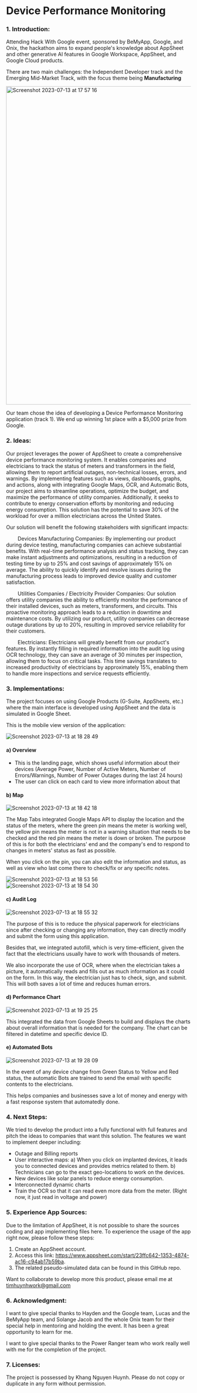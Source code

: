 # Device Performance Monitoring

### 1. Introduction:
Attending Hack With Google event, sponsored by BeMyApp, Google, and Onix, the hackathon aims to expand people's knowledge about AppSheet and other generative AI features in Google Workspace, AppSheet, and Google Cloud products.

There are two main challenges: the Independent Developer track and the Emerging Mid-Market Track, with the focus theme being **Manufacturing**

<img width="869" alt="Screenshot 2023-07-13 at 17 57 16" src="https://github.com/khuynh22/Hack-With-Google/assets/57774658/52633ea6-729e-47e2-a593-5c78f1e1ef84">

Our team chose the idea of developing a Device Performance Monitoring application (track 1). We end up winning 1st place with a $5,000 prize from Google.


### 2. Ideas:
Our project leverages the power of AppSheet to create a comprehensive device performance monitoring system. It enables companies and electricians to track the status of meters and transformers in the field, allowing them to report artificial outages, non-technical losses, errors, and warnings. By implementing features such as views, dashboards, graphs, and actions, along with integrating Google Maps, OCR, and Automatic Bots, our project aims to streamline operations, optimize the budget, and maximize the performance of utility companies. Additionally, it seeks to contribute to energy conservation efforts by monitoring and reducing energy consumption. This solution has the potential to save 30% of the workload for over a million electricians across the United States.

Our solution will benefit the following stakeholders with significant impacts:

&nbsp; &nbsp; &nbsp; &nbsp; Devices Manufacturing Companies: By implementing our product during device testing, manufacturing companies can achieve substantial benefits. With real-time performance analysis and status tracking, they can make instant adjustments and optimizations, resulting in a reduction of testing time by up to 25% and cost savings of approximately 15% on average. The ability to quickly identify and resolve issues during the manufacturing process leads to improved device quality and customer satisfaction.

&nbsp; &nbsp; &nbsp; &nbsp; Utilities Companies / Electricity Provider Companies: Our solution offers utility companies the ability to efficiently monitor the performance of their installed devices, such as meters, transformers, and circuits. This proactive monitoring approach leads to a reduction in downtime and maintenance costs. By utilizing our product, utility companies can decrease outage durations by up to 20%, resulting in improved service reliability for their customers.

&nbsp; &nbsp; &nbsp; &nbsp; Electricians: Electricians will greatly benefit from our product's features. By instantly filling in required information into the audit log using OCR technology, they can save an average of 30 minutes per inspection, allowing them to focus on critical tasks. This time savings translates to increased productivity of electricians by approximately 15%, enabling them to handle more inspections and service requests efficiently.

### 3. Implementations:
The project focuses on using Google Products (G-Suite, AppSheets, etc.) where the main interface is developed using AppSheet and the data is simulated in Google Sheet.

This is the mobile view version of the application:

![Screenshot 2023-07-13 at 18 28 49](https://github.com/khuynh22/Hack-With-Google/assets/57774658/bcceae53-1079-4487-a2da-dac9501f9bff)

#### a) Overview
- This is the landing page, which shows useful information about their devices (Average Power, Number of Active Meters, Number of Errors/Warnings, Number of Power Outages during the last 24 hours)
- The user can click on each card to view more information about that

#### b) Map
![Screenshot 2023-07-13 at 18 42 18](https://github.com/khuynh22/Hack-With-Google/assets/57774658/a5a6d199-0c9e-436b-bb22-b0dbdb8f75ea)

The Map Tabs integrated Google Maps API to display the location and the status of the meters, where the green pin means the meter is working well, the yellow pin means the meter is not in a warning situation that needs to be checked and the red pin means the meter is down or broken. The purpose of this is for both the electricians' end and the company's end to respond to changes in meters' status as fast as possible.

When you click on the pin, you can also edit the information and status, as well as view who last come there to check/fix or any specific notes.

![Screenshot 2023-07-13 at 18 53 56](https://github.com/khuynh22/Hack-With-Google/assets/57774658/49f02609-3f78-4753-9059-83f6b98bc907) ![Screenshot 2023-07-13 at 18 54 30](https://github.com/khuynh22/Hack-With-Google/assets/57774658/b19576ab-7d46-4387-9877-35a4ef6b6d34)

#### c) Audit Log
![Screenshot 2023-07-13 at 18 55 32](https://github.com/khuynh22/Hack-With-Google/assets/57774658/3a3ec58f-dcbf-4dc7-9e6f-1ab45b86c59e)

The purpose of this is to reduce the physical paperwork for electricians since after checking or changing any information, they can directly modify and submit the form using this application.

Besides that, we integrated autofill, which is very time-efficient, given the fact that the electricians usually have to work with thousands of meters.

We also incorporate the use of OCR, where when the electrician takes a picture, it automatically reads and fills out as much information as it could on the form. In this way, the electrician just has to check, sign, and submit. This will both saves a lot of time and reduces human errors.

#### d) Performance Chart
![Screenshot 2023-07-13 at 19 25 25](https://github.com/khuynh22/Hack-With-Google/assets/57774658/0362d34b-3dda-4a35-be61-dec0c8195894)

This integrated the data from Google Sheets to build and displays the charts about overall information that is needed for the company. The chart can be filtered in datetime and specific device ID.

#### e) Automated Bots
![Screenshot 2023-07-13 at 19 28 09](https://github.com/khuynh22/Hack-With-Google/assets/57774658/1ee0c569-a679-41c1-a5a7-dd98c5627821)

In the event of any device change from Green Status to Yellow and Red status, the automatic Bots are trained to send the email with specific contents to the electricians. 

This helps companies and businesses save a lot of money and energy with a fast response system that automatedly done.

### 4. Next Steps:

We tried to develop the product into a fully functional with full features and pitch the ideas to companies that want this solution. The features we want to implement deeper including:
- Outage and Billing reports
- User interactive maps: a) When you click on implanted devices, it leads you to connected devices and provides metrics related to them. b) Technicians can go to the exact geo-locations to work on the devices.
- New devices like solar panels to reduce energy consumption.
- Interconnected dynamic charts
- Train the OCR so that it can read even more data from the meter. (Right now, it just read in voltage and power)

### 5. Experience App Sources:
Due to the limitation of AppSheet, it is not possible to share the sources coding and app implementing files here. To experience the usage of the app right now, please follow these steps:

1. Create an AppSheet account.
2. Access this link: https://www.appsheet.com/start/23ffc642-1353-4874-ac16-c94ab17b59ba.
3. The related pseudo-simulated data can be found in this GitHub repo.

Want to collaborate to develop more this product, please email me at timhuynhwork@gmail.com

### 6. Acknowledgment:
I want to give special thanks to Hayden and the Google team, Lucas and the BeMyApp team, and Solange Jacob and the whole Onix team for their special help in mentoring and holding the event. It has been a great opportunity to learn for me.

I want to give special thanks to the Power Ranger team who work really well with me for the completion of the project. 

### 7. Licenses:
The project is possessed by Khang Nguyen Huynh. Please do not copy or duplicate in any form without permission.
